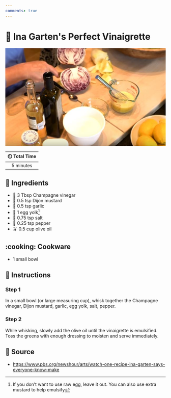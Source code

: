 ```yaml
---
comments: true
---
```

# :champagne: Ina Garten's Perfect Vinaigrette

![Ina Garten's Perfect Vinaigrette](../assets/images/ina-garten's-perfect-vinaigrette.jpg)

| :timer_clock: Total Time |
|:-----------------------: |
| 5 minutes |

## :salt: Ingredients

- 🥂 3 Tbsp Champagne vinegar
- :hotdog: 0.5 tsp Dijon mustard
- :garlic: 0.5 tsp garlic
- :egg: 1 egg yolk[^1]
- :salt: 0.75 tsp salt
- :salt: 0.25 tsp pepper
- :olive: 0.5 cup olive oil

## :cooking: Cookware

- 1 small bowl

## :pencil: Instructions

### Step 1

In a small bowl (or large measuring cup), whisk together the Champagne vinegar, Dijon mustard, garlic, egg yolk, salt,
pepper.

### Step 2

While whisking, slowly add the olive oil until the vinaigrette is emulsified. Toss the greens with enough dressing to
moisten and serve immediately.

## :link: Source

- <https://www.pbs.org/newshour/arts/watch-one-recipe-ina-garten-says-everyone-know-make>

[^1]:
    If you don’t want to use raw egg, leave it out. You can also use extra mustard to help emulsify
